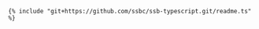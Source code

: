 <pre class="language-"><code class="lang-typescript">{% include "git+https://github.com/ssbc/ssb-typescript.git/readme.ts" %}</code></pre>
